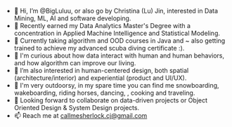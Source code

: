 - 👋 Hi, I’m @BigLuluu, or also go by Christina (Lu) Jin, interested in Data Mining, ML, AI and software developing. 
- 👀 Recently earned my Data Analytics Master's Degree with a concentration in Applied Machine Intelligence and Statistical Modeling.
- 👀 Currently taking algorithm and OOD courses in Java and ~ also getting trained to achieve my advanced scuba diving certificate :).
- 👀 I'm curious about how data interact with human and human behaviors, and how algorithm can improve our living.
- 🌱 I’m also interested in human-centered design, both spatial (architecture/interior) and experiential (product and UI/UX).
- 🌱 I'm very outdoorsy, in my spare time you can find me snowboarding, wakeboarding, riding horses, dancing, , cooking and traveling.
- 💞️ Looking forward to collaborate on data-driven projects or Object Oriented Design & System Design projects.
- 📫 Reach me at callmesherlock.cj@gmail.com

<!---
BigLuluu/BigLuluu is a ✨ special ✨ repository because its `README.md` (this file) appears on your GitHub profile.
You can click the Preview link to take a look at your changes.
--->
